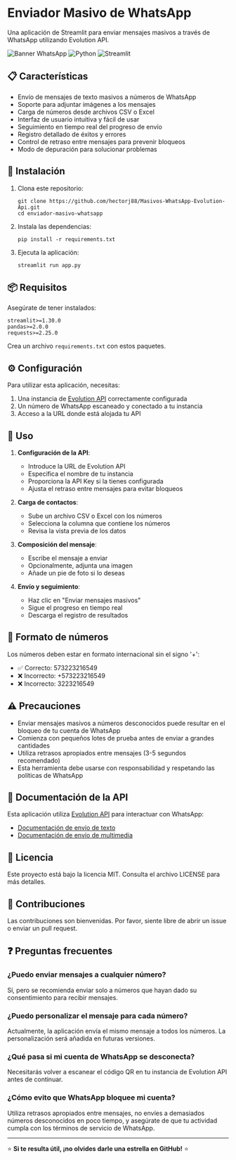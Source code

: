 # Enviador Masivo de WhatsApp

Una aplicación de Streamlit para enviar mensajes masivos a través de WhatsApp utilizando Evolution API.

![Banner WhatsApp](https://img.shields.io/badge/WhatsApp-25D366?style=for-the-badge&logo=whatsapp&logoColor=white)
![Python](https://img.shields.io/badge/Python-3776AB?style=for-the-badge&logo=python&logoColor=white)
![Streamlit](https://img.shields.io/badge/Streamlit-FF4B4B?style=for-the-badge&logo=streamlit&logoColor=white)

## 📋 Características

- Envío de mensajes de texto masivos a números de WhatsApp
- Soporte para adjuntar imágenes a los mensajes
- Carga de números desde archivos CSV o Excel
- Interfaz de usuario intuitiva y fácil de usar
- Seguimiento en tiempo real del progreso de envío
- Registro detallado de éxitos y errores
- Control de retraso entre mensajes para prevenir bloqueos
- Modo de depuración para solucionar problemas

## 🚀 Instalación

1. Clona este repositorio:
   ```
   git clone https://github.com/hectorj88/Masivos-WhatsApp-Evolution-Api.git
   cd enviador-masivo-whatsapp
   ```

2. Instala las dependencias:
   ```
   pip install -r requirements.txt
   ```

3. Ejecuta la aplicación:
   ```
   streamlit run app.py
   ```

## 📦 Requisitos

Asegúrate de tener instalados:

```
streamlit>=1.30.0
pandas>=2.0.0
requests>=2.25.0
```

Crea un archivo `requirements.txt` con estos paquetes.

## ⚙️ Configuración

Para utilizar esta aplicación, necesitas:

1. Una instancia de [Evolution API](https://github.com/evolution-api/evolution-api) correctamente configurada
2. Un número de WhatsApp escaneado y conectado a tu instancia
3. Acceso a la URL donde está alojada tu API

## 📝 Uso

1. **Configuración de la API**:
   - Introduce la URL de Evolution API
   - Especifica el nombre de tu instancia
   - Proporciona la API Key si la tienes configurada
   - Ajusta el retraso entre mensajes para evitar bloqueos

2. **Carga de contactos**:
   - Sube un archivo CSV o Excel con los números
   - Selecciona la columna que contiene los números
   - Revisa la vista previa de los datos

3. **Composición del mensaje**:
   - Escribe el mensaje a enviar
   - Opcionalmente, adjunta una imagen
   - Añade un pie de foto si lo deseas

4. **Envío y seguimiento**:
   - Haz clic en "Enviar mensajes masivos"
   - Sigue el progreso en tiempo real
   - Descarga el registro de resultados

## 📱 Formato de números

Los números deben estar en formato internacional sin el signo '+':
- ✅ Correcto: 573223216549
- ❌ Incorrecto: +573223216549
- ❌ Incorrecto: 3223216549

## ⚠️ Precauciones

- Enviar mensajes masivos a números desconocidos puede resultar en el bloqueo de tu cuenta de WhatsApp
- Comienza con pequeños lotes de prueba antes de enviar a grandes cantidades
- Utiliza retrasos apropiados entre mensajes (3-5 segundos recomendado)
- Esta herramienta debe usarse con responsabilidad y respetando las políticas de WhatsApp

## 📄 Documentación de la API

Esta aplicación utiliza [Evolution API](https://doc.evolution-api.com/) para interactuar con WhatsApp:
- [Documentación de envío de texto](https://doc.evolution-api.com/v1/api-reference/message-controller/send-text)
- [Documentación de envío de multimedia](https://doc.evolution-api.com/v1/api-reference/message-controller/send-media)

## 📜 Licencia

Este proyecto está bajo la licencia MIT. Consulta el archivo LICENSE para más detalles.

## 🤝 Contribuciones

Las contribuciones son bienvenidas. Por favor, siente libre de abrir un issue o enviar un pull request.

## ❓ Preguntas frecuentes

### ¿Puedo enviar mensajes a cualquier número?
Sí, pero se recomienda enviar solo a números que hayan dado su consentimiento para recibir mensajes.

### ¿Puedo personalizar el mensaje para cada número?
Actualmente, la aplicación envía el mismo mensaje a todos los números. La personalización será añadida en futuras versiones.

### ¿Qué pasa si mi cuenta de WhatsApp se desconecta?
Necesitarás volver a escanear el código QR en tu instancia de Evolution API antes de continuar.

### ¿Cómo evito que WhatsApp bloquee mi cuenta?
Utiliza retrasos apropiados entre mensajes, no envíes a demasiados números desconocidos en poco tiempo, y asegúrate de que tu actividad cumpla con los términos de servicio de WhatsApp.

---

⭐ **Si te resulta útil, ¡no olvides darle una estrella en GitHub!** ⭐
